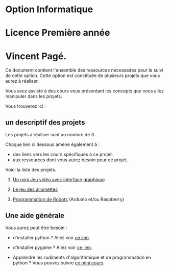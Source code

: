 # Option Informatique
# Licence Première année
# Vincent Pagé.

Ce document contient l'ensemble des ressources nécessaires pour le suivi de cette option.
Cette option est constituée de plusieurs projets que vous aurez à réaliser.

Vous avez assisté à des cours vous présentant
les concepts que vous allez manipuler dans les projets.

Vous trouverez ici :
## un descriptif des projets

Les projets à réaliser sont au nombre de 3.

Chaque lien ci dessous amène également à :
- des liens vers les cours spécifiques à ce projet.
- aux ressources dont vous aurez besoin pour ce projet.

Voici la liste des projets.

1. [Un mini Jeu vidéo avec interface graphique](Projets/JeuVideo/README.md)

2. [Le jeu des allumettes](Projets/JeuDesAllumettes/README.md)

3. [Programmation de Robots](Projets/Robots/README.md) (Arduino et/ou Raspberry)


## Une aide générale

Vous aurez peut être besoin :


- d'installer python ? Allez voir [ce lien](Cours/installPython.md).

- d'installer pygame ? Allez voir [ce lien](Cours/installPygame.md).

- Apprendre les rudiments d'algorithmique et de programmation en python ? Vous pouvez suivre [ce mini cours](Cours/cours.md).
